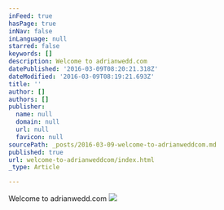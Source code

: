 ```yaml
---
inFeed: true
hasPage: true
inNav: false
inLanguage: null
starred: false
keywords: []
description: Welcome to adrianwedd.com
datePublished: '2016-03-09T08:20:21.318Z'
dateModified: '2016-03-09T08:19:21.693Z'
title: ''
author: []
authors: []
publisher:
  name: null
  domain: null
  url: null
  favicon: null
sourcePath: _posts/2016-03-09-welcome-to-adrianweddcom.md
published: true
url: welcome-to-adrianweddcom/index.html
_type: Article

---
```

Welcome to adrianwedd.com
![](https://the-grid-user-content.s3-us-west-2.amazonaws.com/402b4f25-0a06-400f-8d23-051d6e3ab572.jpg)